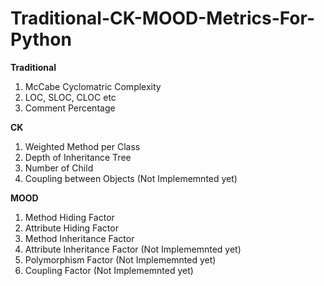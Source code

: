 # Traditional-CK-MOOD-Metrics-For-Python
**Traditional**
1. McCabe Cyclomatric Complexity
2. LOC, SLOC, CLOC etc
3. Comment Percentage

**CK**
1. Weighted Method per Class
2. Depth of Inheritance Tree
3. Number of Child
4. Coupling between Objects (Not Implememnted yet)

**MOOD**
1. Method Hiding Factor
2. Attribute Hiding Factor
3. Method Inheritance Factor
4. Attribute Inheritance Factor (Not Implememnted yet)
5. Polymorphism Factor (Not Implememnted yet)
6. Coupling Factor (Not Implememnted yet)

